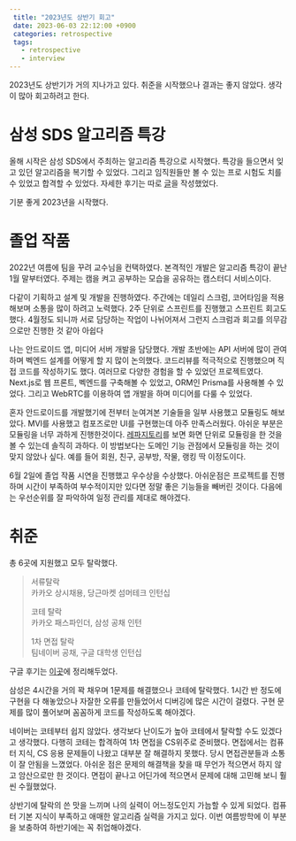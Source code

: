 ```yaml
---
 title: "2023년도 상반기 회고"
 date: 2023-06-03 22:12:00 +0900
 categories: retrospective
 tags:
   - retrospective
   - interview
---
```


2023년도 상반기가 거의 지나가고 있다. 취준을 시작했으나 결과는 좋지 않았다. 생각이 많아 회고하려고 한다.

# 삼성 SDS 알고리즘 특강

올해 시작은 삼성 SDS에서 주최하는 알고리즘 특강으로 시작했다. 특강을 들으면서 잊고 있던 알고리즘을 복기할 수 있었다.
그리고 임직원들만 볼 수 있는 프로 시험도 치를 수 있었고 합격할 수 있었다.
자세한 후기는 따로 [글](https://jja08111.github.io/algorithm/samsung-sds-algorithm/)을 작성했었다.

기분 좋게 2023년을 시작했다.

# 졸업 작품

2022년 여름에 팀을 꾸려 교수님을 컨택하였다. 본격적인 개발은 알고리즘 특강이 끝난 1월 말부터였다.
주제는 캠을 켜고 공부하는 모습을 공유하는 캠스터디 서비스이다.

다같이 기획하고 설계 및 개발을 진행하였다. 주간에는 데일리 스크럼, 코어타임을 적용해보며 소통을 많이 하려고 노력했다.
2주 단위로 스프린트를 진행했고 스프린트 회고도 했다. 4월정도 되니까 서로 담당하는 작업이 나뉘어져서 그런지 스크럼과 회고를 의무감으로만 진행한 것 같아 아쉽다

나는 안드로이드 앱, 미디어 서버 개발을 담당했다. 개발 초반에는 API 서버에 많이 관여하며 벡엔드 설계를 어떻게 할 지 많이 논의했다. 코드리뷰를 적극적으로 진행했으며 직접 코드를 작성하기도 했다.
여러므로 다양한 경험을 할 수 있었던 프로젝트였다. Next.js로 웹 프론트, 벡엔드를 구축해볼 수 있었고, ORM인 Prisma를 사용해볼 수 있었다.
그리고 WebRTC를 이용하여 앱 개발을 하며 미디어를 다룰 수 있었다.

혼자 안드로이드를 개발했기에 전부터 눈여겨본 기술들을 일부 사용했고 모듈링도 해보았다. MVI를 사용했고 컴포즈로만 UI를 구현했는데 아주 만족스러웠다. 아쉬운 부분은 모듈링을 너무 과하게 진행한것이다.
[레파지토리](https://github.com/Foundy-LLC/camstudy-android)를 보면 화면 단위로 모듈링을 한 것을 볼 수 있는데 솔직히 과하다. 이 방법보다는 도메인 기능 관점에서 모듈링을 하는 것이 맞지 않았나 싶다. 예를 들어 회원, 친구, 공부방, 작물, 랭킹 딱 이정도이다.

6월 2일에 졸업 작품 시연을 진행했고 우수상을 수상했다. 아쉬운점은 프로젝트를 진행하며 시간이 부족하여 부수적이지만 있다면 정말 좋은 기능들을 빼버린 것이다. 다음에는 우선순위를 잘 파악하여 일정 관리를 제대로 해야겠다.

# 취준

총 6곳에 지원했고 모두 탈락했다.

> 서류탈락  
> 카카오 상시채용, 당근마켓 섬머테크 인턴십
>
> 코테 탈락  
> 카카오 패스파인더, 삼성 공채 인턴
>
> 1차 면접 탈락  
> 팀네이버 공채, 구글 대학생 인턴십

구글 후기는 [이곳](https://jja08111.github.io/interview/google-korea-internship-application/)에 정리해두었다.

삼성은 4시간을 거의 꽉 채우며 1문제를 해결했으나 코테에 탈락했다. 1시간 반 정도에 구현을 다 해놓았으나 자잘한 오류를 만들었어서 디버깅에 많은 시간이 걸렸다. 구현 문제를 많이 풀어보며 꼼꼼하게 코드를 작성하도록 해야겠다.

네이버는 코테부터 쉽지 않았다. 생각보다 난이도가 높아 코테에서 탈락할 수도 있겠다고 생각했다. 다행히 코테는 합격하여 1차 면접을 CS위주로 준비했다. 면접에서는 컴퓨터 지식, CS 응용 문제들이 나왔고 대부분 잘 해결하지 못했다.
당시 면접관분들과 소통이 잘 안됨을 느꼈었다. 아쉬운 점은 문제의 해결책을 찾을 때 무언가 적으면서 하지 않고 암산으로만 한 것이다. 면접이 끝나고 어딘가에 적으면서 문제에 대해 고민해 보니 훨씬 수월했었다.

상반기에 탈락의 쓴 맛을 느끼며 나의 실력이 어느정도인지 가늠할 수 있게 되었다. 컴퓨터 기본 지식이 부족하고 애매한 알고리즘 실력을 가지고 있다. 이번 여름방학에 이 부분을 보충하여 하반기에는 꼭 취업해야겠다.
